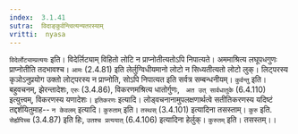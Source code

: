 ```yaml
---
index:  3.1.41
sutra:  विदाङ्कुर्वन्त्वित्यन्यतरस्याम्
vritti:  nyasa
---
```


`विदेर्लोट्याम्प्रत्ययः` इति। विदेर्लिट्याम् विहितो लोटि न प्राप्नोतीत्यतोऽपि निपात्यते। अममाश्रित्य लघूपधगुणः प्राप्नोतीति तदभावश्च। `आमः` (2.4.81) इति लेर्लुग्विधीयमानो लोटो न सिध्यतीत्यतो लोटो लुक्। लिट्परस्य कृञोऽनुप्रयोग उक्तो लोट्परस्य न प्राप्नोति, सोऽपि निपात्यत इति सर्वत्र सम्बन्धनीयम्। `कुर्वन्तु` इति। बहुवचनम्, झेरन्तादेशः, `एरुः` (3.4.86), विकरणमश्रित्य धातोर्गुणः, ` अत उत् सार्वधातुके` (6.4.110) इत्युत्त्वम्, विकरणस्य यणादेशः। `इतिकरणः` इत्यादि। लोड्वचनानामुपलक्षणार्थत्वे सतीतिकरणस्य यदिष्टं तद्दर्शयितुमाह-- `न केवलम्` इत्यादि। `कुरुताम्` इति। `तस्थस्` (3.4.101) इत्यादिना तसस्ताम्। `कुरु` इति. `सेर्ह्यपिच्च` (3.4.87) इति हिः, `उतश्च प्रत्ययात्` (6.4.106) इत्यादिना हेर्लुक्। `कुरुतम्` इति। तसस्तम्।।

